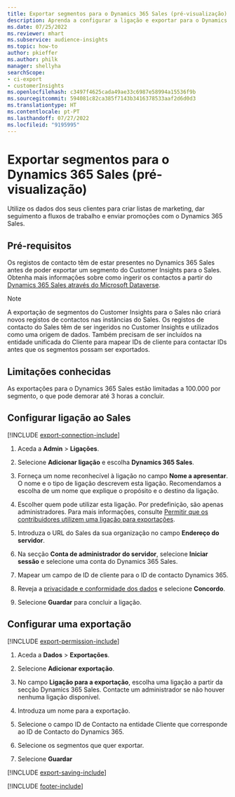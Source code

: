 ```yaml
---
title: Exportar segmentos para o Dynamics 365 Sales (pré-visualização)
description: Aprenda a configurar a ligação e exportar para o Dynamics 365 Sales.
ms.date: 07/25/2022
ms.reviewer: mhart
ms.subservice: audience-insights
ms.topic: how-to
author: pkieffer
ms.author: philk
manager: shellyha
searchScope:
- ci-export
- customerInsights
ms.openlocfilehash: c3497f4625cada49ae33c6987e58994a15536f9b
ms.sourcegitcommit: 594081c82ca385f7143b3416378533aaf2d6d0d3
ms.translationtype: HT
ms.contentlocale: pt-PT
ms.lasthandoff: 07/27/2022
ms.locfileid: "9195995"
---
```

# <a name="export-segments-to-dynamics-365-sales-preview"></a>Exportar segmentos para o Dynamics 365 Sales (pré-visualização)

Utilize os dados dos seus clientes para criar listas de marketing, dar seguimento a fluxos de trabalho e enviar promoções com o Dynamics 365 Sales.

## <a name="prerequisites"></a>Pré-requisitos

Os registos de contacto têm de estar presentes no Dynamics 365 Sales antes de poder exportar um segmento do Customer Insights para o Sales. Obtenha mais informações sobre como ingerir os contactos a partir do [Dynamics 365 Sales através do Microsoft Dataverse](connect-dataverse-managed-lake.md).

   > [!NOTE]
   > A exportação de segmentos do Customer Insights para o Sales não criará novos registos de contactos nas instâncias do Sales. Os registos de contacto do Sales têm de ser ingeridos no Customer Insights e utilizados como uma origem de dados. Também precisam de ser incluídos na entidade unificada do Cliente para mapear IDs de cliente para contactar IDs antes que os segmentos possam ser exportados.

## <a name="known-limitations"></a>Limitações conhecidas

As exportações para o Dynamics 365 Sales estão limitadas a 100.000 por segmento, o que pode demorar até 3 horas a concluir.

## <a name="set-up-connection-to-sales"></a>Configurar ligação ao Sales

[!INCLUDE [export-connection-include](includes/export-connection-admn.md)]

1. Aceda a **Admin** > **Ligações**.

1. Selecione **Adicionar ligação** e escolha **Dynamics 365 Sales**.

1. Forneça um nome reconhecível à ligação no campo **Nome a apresentar**. O nome e o tipo de ligação descrevem esta ligação. Recomendamos a escolha de um nome que explique o propósito e o destino da ligação.

1. Escolher quem pode utilizar esta ligação. Por predefinição, são apenas administradores. Para mais informações, consulte [Permitir que os contribuidores utilizem uma ligação para exportações](connections.md#allow-contributors-to-use-a-connection-for-exports).

1. Introduza o URL do Sales da sua organização no campo **Endereço do servidor**.

1. Na secção **Conta de administrador do servidor**, selecione **Iniciar sessão** e selecione uma conta do Dynamics 365 Sales.

1. Mapear um campo de ID de cliente para o ID de contacto Dynamics 365.

1. Reveja a [privacidade e conformidade dos dados](connections.md#data-privacy-and-compliance) e selecione **Concordo**.

1. Selecione **Guardar** para concluir a ligação.

## <a name="configure-an-export"></a>Configurar uma exportação

[!INCLUDE [export-permission-include](includes/export-permission.md)]

1. Aceda a **Dados** > **Exportações**.

1. Selecione **Adicionar exportação**.

1. No campo **Ligação para a exportação**, escolha uma ligação a partir da secção Dynamics 365 Sales. Contacte um administrador se não houver nenhuma ligação disponível.

1. Introduza um nome para a exportação.

1. Selecione o campo ID de Contacto na entidade Cliente que corresponde ao ID de Contacto do Dynamics 365.

1. Selecione os segmentos que quer exportar.

1. Selecione **Guardar**

[!INCLUDE [export-saving-include](includes/export-saving.md)]

[!INCLUDE [footer-include](includes/footer-banner.md)]
